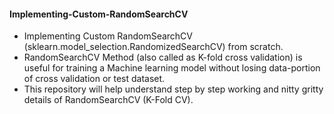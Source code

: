 #### Implementing-Custom-RandomSearchCV
- Implementing Custom RandomSearchCV (sklearn.model_selection.RandomizedSearchCV) from scratch.
- RandomSearchCV Method (also called as K-fold cross validation) is useful for training a Machine learning model without losing data-portion of cross validation or test dataset.
- This repository will help understand step by step working and nitty gritty details of RandomSearchCV (K-Fold CV).
